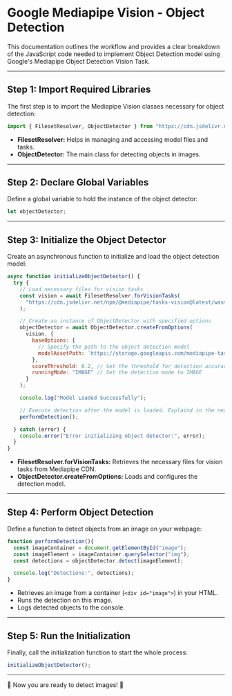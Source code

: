 # Google Mediapipe Vision - Object Detection

This documentation outlines the workflow and provides a clear breakdown of the JavaScript code needed to implement Object Detection model using Google's Mediapipe Object Detection Vision Task.

---

## Step 1: Import Required Libraries

The first step is to import the Mediapipe Vision classes necessary for object detection:

```javascript
import { FilesetResolver, ObjectDetector } from "https://cdn.jsdelivr.net/npm/@mediapipe/tasks-vision@latest/vision_bundle.js";
```

- **FilesetResolver:** Helps in managing and accessing model files and tasks.
- **ObjectDetector:** The main class for detecting objects in images.

---

## Step 2: Declare Global Variables

Define a global variable to hold the instance of the object detector:

```javascript
let objectDetector;
```

---

## Step 3: Initialize the Object Detector

Create an asynchronous function to initialize and load the object detection model:

```javascript
async function initializeObjectDetector() {
  try {
    // Load necessary files for vision tasks
    const vision = await FilesetResolver.forVisionTasks(
      "https://cdn.jsdelivr.net/npm/@mediapipe/tasks-vision@latest/wasm"
    );

    // Create an instance of ObjectDetector with specified options
    objectDetector = await ObjectDetector.createFromOptions(
      vision, {
        baseOptions: {
          // Specify the path to the object detection model
          modelAssetPath: `https://storage.googleapis.com/mediapipe-tasks/object_detector/efficientdet_lite0_uint8.tflite`
        },
        scoreThreshold: 0.2, // Set the threshold for detection accuracy
        runningMode: "IMAGE" // Set the detection mode to IMAGE
      }
    );

    console.log("Model Loaded Successfully");

    // Execute detection after the model is loaded. Explaind in the next step
    performDetection();

  } catch (error) {
    console.error("Error initializing object detector:", error);
  }
}
```

- **FilesetResolver.forVisionTasks:** Retrieves the necessary files for vision tasks from Mediapipe CDN.
- **ObjectDetector.createFromOptions:** Loads and configures the detection model.

---

## Step 4: Perform Object Detection

Define a function to detect objects from an image on your webpage:

```javascript
function performDetection(){
  const imageContainer = document.getElementById("image");
  const imageElement = imageContainer.querySelector("img");
  const detections = objectDetector.detect(imageElement);

  console.log("Detections:", detections);
}
```

- Retrieves an image from a container (`<div id="image">`) in your HTML.
- Runs the detection on this image.
- Logs detected objects to the console.

---

## Step 5: Run the Initialization

Finally, call the initialization function to start the whole process:

```javascript
initializeObjectDetector();
```

---
🚀 Now you are ready to detect images! 🚀